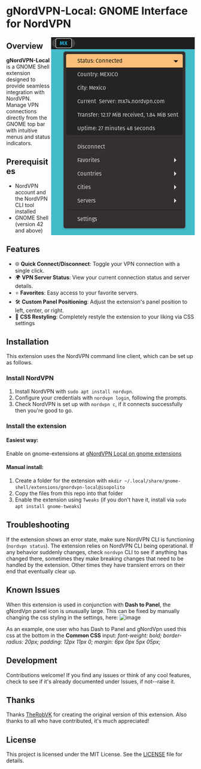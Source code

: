 # gNordVPN-Local: GNOME Interface for NordVPN

<img align="right" src="img/screenshot1.png">

## Overview

**gNordVPN-Local** is a GNOME Shell extension designed to provide seamless integration with NordVPN. Manage VPN connections directly from the GNOME top bar with intuitive menus and status indicators.

## Prerequisites

- NordVPN account and the NordVPN CLI tool installed
- GNOME Shell (version 42 and above)

## Features

- 🌐 **Quick Connect/Disconnect**: Toggle your VPN connection with a single click.
- 🌍 **VPN Server Status**: View your current connection status and server details.
- ⭐ **Favorites**: Easy access to your favorite servers.
- 🛠️ **Custom Panel Positioning**: Adjust the extension's panel position to left, center, or right.
- 🎨 **CSS Restyling**: Completely restyle the extension to your liking via CSS settings

## Installation
This extension uses the NordVPN command line client, which can be set up as follows.

### Install NordVPN
1. Install NordVPN with `sudo apt install nordvpn`.
2. Configure your credentials with `nordvpn login`, following the prompts.
3. Check NordVPN is set up with `nordvpn c`, if it connects successfully then you're good to go.

### Install the extension
#### Easiest way: 
Enable on gnome-extensions at [gNordVPN Local on gnome extensions](https://extensions.gnome.org/extension/2569/gnordvpn-local/)

#### Manual install:
1. Create a folder for the extension with `mkdir ~/.local/share/gnome-shell/extensions/gnordvpn-local@isopolito`
2. Copy the files from this repo into that folder
3. Enable the extension using `Tweaks` (if you don't have it, install via `sudo apt install gnome-tweaks`)

## Troubleshooting

If the extension shows an error state, make sure NordVPN CLI is functioning (`nordvpn status`). The extension relies on NordVPN CLI being operational. If any behavior suddenly changes, check `nordvpn` CLI to see if anything has changed there, sometimes they make breaking changes that need to be handled by the extension. Other times they have transient errors on their end that eventually clear up.

## Known Issues

When this extension is used in conjunction with **Dash to Panel**, the gNordVpn panel icon is unusually large. This can be fixed by manually changing the css styling in the settings, here:
![image](https://github.com/Isopolito/gNordVPN-Local/assets/13524742/81ac579f-a7e2-42a0-b951-cb894be2f5c0)


As an example, one user who has Dash to Panel and gNordVpn used this css at the bottom in the **Common CSS** input: _font-weight: bold; border-radius: 20px; padding: 12px 11px 0; margin: 6px 0px 5px 05px;_

## Development

Contributions welcome! If you find any issues or think of any cool features, check to see if it's already documented under Issues, if not--raise it.

## Thanks

Thanks [TheRobVK](https://github.com/ThatRobVK) for creating the original version of this extension. Also thanks to all who have contributed, it's much appreciated!

## License

This project is licensed under the MIT License. See the [LICENSE](LICENSE) file for details.
